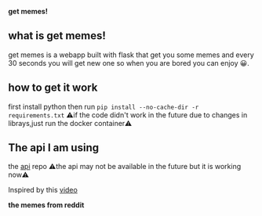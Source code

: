 **get memes!**

## what is get memes!
get memes is a webapp built with flask that get you some memes and every 30 seconds you will get new one so when you are bored you can enjoy 😀.

## how to get it work
first install python then run 
```pip install --no-cache-dir -r requirements.txt```
⚠️if the code didn't work in the future due to changes in librays,just run the docker container⚠️
## The api I am using 

the [api](https://github.com/D3vd/Meme_Api?tab=readme-ov-file) repo
⚠️the api may not be available in the future but it is working now⚠️

Inspired by this [video](https://www.youtube.com/watch?v=5aYpkLfkgRE&t=668s)

**the memes from reddit**